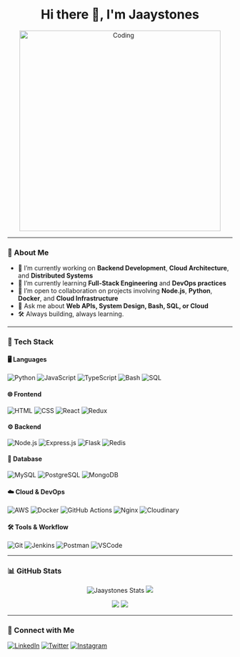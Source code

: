 <h1 align="center">Hi there 👋, I'm Jaaystones</h1>

<p align="center">
  <img src="https://user-images.githubusercontent.com/111044396/236078923-353e3366-ddcc-4645-af5e-759c198067ca.gif" alt="Coding" width="450"/>
</p>

---

### 🚀 About Me

- 🔭 I’m currently working on **Backend Development**, **Cloud Architecture**, and **Distributed Systems**
- 🌱 I’m currently learning **Full-Stack Engineering** and **DevOps practices**
- 👯 I’m open to collaboration on projects involving **Node.js**, **Python**, **Docker**, and **Cloud Infrastructure**
- 💬 Ask me about **Web APIs, System Design, Bash, SQL, or Cloud**
- 🛠️ Always building, always learning.

---

### 🧠 Tech Stack

#### 🖥️ Languages
![Python](https://img.shields.io/badge/Python-3776AB?style=flat&logo=python&logoColor=white)
![JavaScript](https://img.shields.io/badge/JavaScript-F7DF1E?style=flat&logo=javascript&logoColor=black)
![TypeScript](https://img.shields.io/badge/TypeScript-3178C6?style=flat&logo=typescript&logoColor=white)
![Bash](https://img.shields.io/badge/Bash-121011?style=flat&logo=gnu-bash&logoColor=white)
![SQL](https://img.shields.io/badge/SQL-336791?style=flat&logo=postgresql&logoColor=white)

#### 🌐 Frontend
![HTML](https://img.shields.io/badge/HTML-E34F26?style=flat&logo=html5&logoColor=white)
![CSS](https://img.shields.io/badge/CSS-1572B6?style=flat&logo=css3&logoColor=white)
![React](https://img.shields.io/badge/React-61DAFB?style=flat&logo=react&logoColor=black)
![Redux](https://img.shields.io/badge/Redux-764ABC?style=flat&logo=redux&logoColor=white)

#### ⚙️ Backend
![Node.js](https://img.shields.io/badge/Node.js-339933?style=flat&logo=node.js&logoColor=white)
![Express.js](https://img.shields.io/badge/Express.js-000000?style=flat&logo=express&logoColor=white)
![Flask](https://img.shields.io/badge/Flask-000000?style=flat&logo=flask&logoColor=white)
![Redis](https://img.shields.io/badge/Redis-DC382D?style=flat&logo=redis&logoColor=white)

#### 🧱 Database
![MySQL](https://img.shields.io/badge/MySQL-4479A1?style=flat&logo=mysql&logoColor=white)
![PostgreSQL](https://img.shields.io/badge/PostgreSQL-336791?style=flat&logo=postgresql&logoColor=white)
![MongoDB](https://img.shields.io/badge/MongoDB-4EA94B?style=flat&logo=mongodb&logoColor=white)

#### ☁️ Cloud & DevOps
![AWS](https://img.shields.io/badge/AWS-232F3E?style=flat&logo=amazon-aws&logoColor=white)
![Docker](https://img.shields.io/badge/Docker-2496ED?style=flat&logo=docker&logoColor=white)
![GitHub Actions](https://img.shields.io/badge/GitHub_Actions-2088FF?style=flat&logo=github-actions&logoColor=white)
![Nginx](https://img.shields.io/badge/Nginx-009639?style=flat&logo=nginx&logoColor=white)
![Cloudinary](https://img.shields.io/badge/Cloudinary-3448C5?style=flat&logo=cloudinary&logoColor=white)

#### 🛠️ Tools & Workflow
![Git](https://img.shields.io/badge/Git-F05032?style=flat&logo=git&logoColor=white)
![Jenkins](https://img.shields.io/badge/Jenkins-D24939?style=flat&logo=jenkins&logoColor=white)
![Postman](https://img.shields.io/badge/Postman-FF6C37?style=flat&logo=postman&logoColor=white)
![VSCode](https://img.shields.io/badge/VSCode-007ACC?style=flat&logo=visual-studio-code&logoColor=white)

---

### 📊 GitHub Stats

<p align="center">
  <img src="https://github-readme-stats.vercel.app/api?username=Jaaystones&show_icons=true&theme=dark&count_private=true&hide=contribs" alt="Jaaystones Stats" />
  <img src="https://github-readme-stats.vercel.app/api/top-langs/?username=Jaaystones&layout=compact&theme=dark" />
</p>

<p align="center">
  <img src="http://github-readme-streak-stats.herokuapp.com?user=Jaaystones&theme=dark&mode=weekly" />
  <img src="https://github-profile-summary-cards.vercel.app/api/cards/profile-details?username=Jaaystones&theme=radical" />
</p>

---

### 🤝 Connect with Me

<p align="left">
  <a href="https://www.linkedin.com/in/paul-joel-872748127" target="_blank"><img alt="LinkedIn" src="https://img.shields.io/badge/LinkedIn-blue?style=flat&logo=linkedin&logoColor=white" /></a>
  <a href="https://twitter.com/Jaaystones" target="_blank"><img alt="Twitter" src="https://img.shields.io/badge/Twitter-blue?style=flat&logo=twitter&logoColor=white" /></a>
  <a href="https://instagram.com/jaaystones?igshid=NDk5N2NlZjQ=" target="_blank"><img alt="Instagram" src="https://img.shields.io/badge/Instagram-E4405F?style=flat&logo=instagram&logoColor=white" /></a>
</p>
